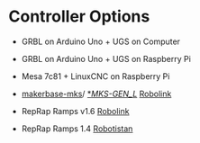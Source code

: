 # Controller Options

* GRBL on Arduino Uno + UGS on Computer

* GRBL on Arduino Uno + UGS on Raspberry Pi

* Mesa 7c81 + LinuxCNC on Raspberry Pi

* [makerbase-mks](https://github.com/makerbase-mks)/ [**MKS-GEN_L*](https://github.com/makerbase-mks/MKS-GEN_L)  [Robolink](https://www.robolinkmarket.com/mks-gen-l-v10-3d-yazici-kontrol-karti) 

* RepRap Ramps v1.6 [Robolink](https://www.robolinkmarket.com/reprap-ramps-v16-3d-printer-kontrol-karti) 

* RepRap Ramps 1.4 [Robotistan](https://www.robotistan.com/reprap-ramps-14-3d-printer-kontrol-karti) 
